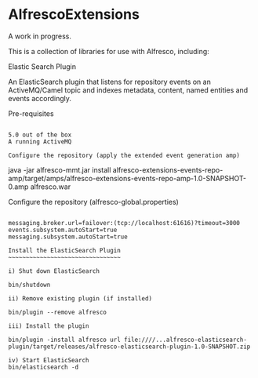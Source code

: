 # AlfrescoExtensions

A work in progress.

This is a collection of libraries for use with Alfresco, including:

Elastic Search Plugin

An ElasticSearch plugin that listens for repository events on an ActiveMQ/Camel topic and indexes metadata, content, named entities and events accordingly.

Pre-requisites
~~~~~~~~~~~~~~

5.0 out of the box
A running ActiveMQ

Configure the repository (apply the extended event generation amp)
~~~~~~~~~~~~~~~~~~~~~~~~~~~~~~~~~~~~~~~~~~~~~~~~~~~~~~~~~~~~~~~~~~

java -jar alfresco-mmt.jar install alfresco-extensions-events-repo-amp/target/amps/alfresco-extensions-events-repo-amp-1.0-SNAPSHOT-0.amp alfresco.war

Configure the repository (alfresco-global.properties)
~~~~~~~~~~~~~~~~~~~~~~~~~~~~~~~~~~~~~~~~~~~~~~~~~~~~~

messaging.broker.url=failover:(tcp://localhost:61616)?timeout=3000
events.subsystem.autoStart=true
messaging.subsystem.autoStart=true

Install the ElasticSearch Plugin
~~~~~~~~~~~~~~~~~~~~~~~~~~~~~~~~

i) Shut down ElasticSearch

bin/shutdown 

ii) Remove existing plugin (if installed)

bin/plugin --remove alfresco

iii) Install the plugin

bin/plugin -install alfresco url file:////...alfresco-elasticsearch-plugin/target/releases/alfresco-elasticsearch-plugin-1.0-SNAPSHOT.zip

iv) Start ElasticSearch
bin/elasticsearch -d


